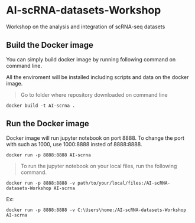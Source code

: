 # AI-scRNA-datasets-Workshop
Workshop on the analysis and integration of scRNA-seq datasets

## Build the Docker image

You can simply build docker image by running following command on command line.




All the enviroment will be installed including scripts and data on the docker image. 


> Go to folder where repository downloaded on command line


```
docker build -t AI-scrna .
```



## Run the Docker image

Docker image will run jupyter notebook on port 8888. To change the port with such as 1000, use 1000:8888 insted of 8888:8888.


```
docker run -p 8888:8888 AI-scrna 
```


> To run the jupyter notebook on your local files, run the following command.


```
docker run -p 8888:8888 -v path/to/your/local/files:/AI-scRNA-datasets-Workshop AI-scrna 
```


Ex:


```
docker run -p 8888:8888 -v C:\Users\home:/AI-scRNA-datasets-Workshop AI-scrna 

```
